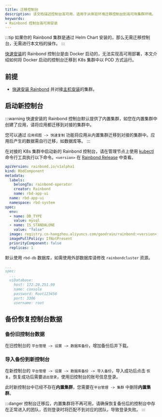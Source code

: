 ```yaml
---
title: 迁移控制台
description: 该文档描述控制台高可用，适用于从体验环境迁移控制台到高可用集群环境。
keywords:
- Rainbond 控制台高可用安装
---
```


:::tip
如果你的 Rainbond 集群是通过 Helm Chart 安装的，那么无需迁移控制台，无需进行本文档的操作。
:::

[快速安装](/docs/quick-start/quick-install)的 Rainbond 控制台是由 Docker 启动的，无法实现高可用部署，本文介绍如何将 Docker 启动的控制台迁移到 K8s 集群中以 POD 方式运行。

## 前提

* [快速安装 Rainbond](/docs/quick-start/quick-install) 并对接[主机安装](/docs/installation/install-with-ui/)的集群。

## 启动新控制台
:::warning
快速安装的 Rainbond 控制台默认提供了内置集群，如您在内置集群中创建了应用，请将应用都迁移到对接的集群中。

您可以通过 `应用视图 -> 快速复制` 功能将应用从内置集群迁移到对接的集群中。应用后产生的数据需自行迁移，如数据库等。
:::

在对接的 K8s 集群中启动新的 Rainbond 控制台，请在管理节点上使用 [kubectl](https://docs.rke2.io/reference/cli_tools) 命令行工具执行以下命令。`<version>` 在 [Rainbond Release](https://github.com/goodrain/rainbond/releases) 中查看。

```yaml title="kubectl apply -f rbd-app-ui.yaml"
apiVersion: rainbond.io/v1alpha1
kind: RbdComponent
metadata:
  labels:
    belongTo: rainbond-operator
    creator: Rainbond
    name: rbd-app-ui
  name: rbd-app-ui
  namespace: rbd-system
spec:
  env:
  - name: DB_TYPE
    value: mysql
  - name: IS_STANDALONE
    value: "false"
  image: registry.cn-hangzhou.aliyuncs.com/goodrain/rainbond:<version>
  imagePullPolicy: IfNotPresent
  priorityComponent: false
  replicas: 1
```

默认使用 `rbd-db` 数据库，如需使用外部数据库请修改 `rainbondcluster` 资源。

```yaml title="kubectl edit rainbondcluster -n rbd-system"
...
spec:
  ...
  uiDatabase:
    host: 172.20.251.90
    name: console
    password: Root123456
    port: 3306
    username: root
```

## 备份恢复控制台数据

### 备份旧控制台数据

在旧控制台的 `平台管理 -> 设置 -> 数据库备份`，增加备份后并下载。

### 导入备份到新控制台

在新控制台的 `平台管理 -> 设置 -> 数据库备份 -> 导入备份`，导入成功后点击 `恢复`。恢复成功后需要`退出登录`，使用旧控制台的账号信息登录。

此时新控制台中已经不存在**内置集群**，您需要在`平台管理 -> 集群` 中删除**内置集群**。

:::danger
控制台迁移后，内置集群将不再可用，请确保恢复备份后的控制台中存在正常进入的团队，否则登录时将匹配不到对应的团队，导致登录失败。
:::